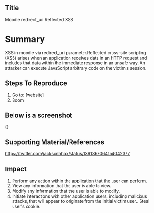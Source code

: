 ## Title
Moodle redirect_uri Reflected XSS

# Summary
XSS in moodle via redirect_uri parameter.Reflected cross-site scripting (XSS) arises when an application receives data in an HTTP request and includes that data within the immediate response in an unsafe way. An attacker can execute JavaScript arbitrary code on the victim's session.

## Steps To Reproduce
1. Go to: [website]
2. Boom

## Below is a screenshot
{}

## Supporting Material/References
https://twitter.com/jacksonhhax/status/1391367064154042377

## Impact
1. Perform any action within the application that the user can perform.
2. View any information that the user is able to view.
3. Modify any information that the user is able to modify.
4. Initiate interactions with other application users, including malicious attacks, that will appear to originate from the initial victim user..
Steal user's cookie. 



